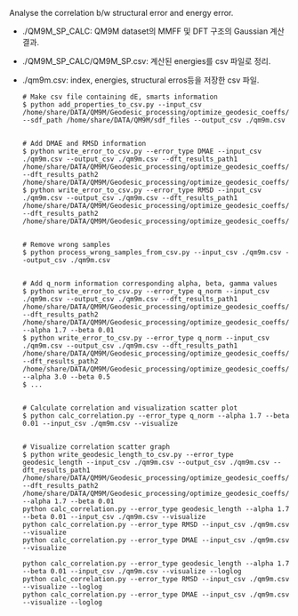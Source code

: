 Analyse the correlation b/w structural error and energy error.

- ./QM9M_SP_CALC: QM9M dataset의 MMFF 및 DFT 구조의 Gaussian 계산 결과.
- ./QM9M_SP_CALC/QM9M_SP.csv: 계산된 energies를 csv 파일로 정리.
- ./qm9m.csv: index, energies, structural erros등을 저장한 csv 파일.

      # Make csv file containing dE, smarts information
      $ python add_properties_to_csv.py --input_csv /home/share/DATA/QM9M/Geodesic_processing/optimize_geodesic_coeffs/QM9M_SP_CALC/QM9M_SP.csv --sdf_path /home/share/DATA/QM9M/sdf_files --output_csv ./qm9m.csv


      # Add DMAE and RMSD information
      $ python write_error_to_csv.py --error_type DMAE --input_csv ./qm9m.csv --output_csv ./qm9m.csv --dft_results_path1 /home/share/DATA/QM9M/Geodesic_processing/optimize_geodesic_coeffs/QM9M_SP_CALC/results/MMFF --dft_results_path2 /home/share/DATA/QM9M/Geodesic_processing/optimize_geodesic_coeffs/QM9M_SP_CALC/results/DFT
      $ python write_error_to_csv.py --error_type RMSD --input_csv ./qm9m.csv --output_csv ./qm9m.csv --dft_results_path1 /home/share/DATA/QM9M/Geodesic_processing/optimize_geodesic_coeffs/QM9M_SP_CALC/results/MMFF --dft_results_path2 /home/share/DATA/QM9M/Geodesic_processing/optimize_geodesic_coeffs/QM9M_SP_CALC/results/DFT


      # Remove wrong samples
      $ python process_wrong_samples_from_csv.py --input_csv ./qm9m.csv --output_csv ./qm9m.csv


      # Add q_norm information corresponding alpha, beta, gamma values
      $ python write_error_to_csv.py --error_type q_norm --input_csv ./qm9m.csv --output_csv ./qm9m.csv --dft_results_path1 /home/share/DATA/QM9M/Geodesic_processing/optimize_geodesic_coeffs/QM9M_SP_CALC/results/MMFF --dft_results_path2 /home/share/DATA/QM9M/Geodesic_processing/optimize_geodesic_coeffs/QM9M_SP_CALC/results/DFT --alpha 1.7 --beta 0.01
      $ python write_error_to_csv.py --error_type q_norm --input_csv ./qm9m.csv --output_csv ./qm9m.csv --dft_results_path1 /home/share/DATA/QM9M/Geodesic_processing/optimize_geodesic_coeffs/QM9M_SP_CALC/results/MMFF --dft_results_path2 /home/share/DATA/QM9M/Geodesic_processing/optimize_geodesic_coeffs/QM9M_SP_CALC/results/DFT --alpha 3.0 --beta 0.5
      $ ...


      # Calculate correlation and visualization scatter plot
      $ python calc_correlation.py --error_type q_norm --alpha 1.7 --beta 0.01 --input_csv ./qm9m.csv --visualize


      # Visualize correlation scatter graph
      $ python write_geodesic_length_to_csv.py --error_type geodesic_length --input_csv ./qm9m.csv --output_csv ./qm9m.csv --dft_results_path1 /home/share/DATA/QM9M/Geodesic_processing/optimize_geodesic_coeffs/QM9M_SP_CALC/results/MMFF --dft_results_path2 /home/share/DATA/QM9M/Geodesic_processing/optimize_geodesic_coeffs/QM9M_SP_CALC/results/DFT --alpha 1.7 --beta 0.01
      python calc_correlation.py --error_type geodesic_length --alpha 1.7 --beta 0.01 --input_csv ./qm9m.csv --visualize
      python calc_correlation.py --error_type RMSD --input_csv ./qm9m.csv --visualize
      python calc_correlation.py --error_type DMAE --input_csv ./qm9m.csv --visualize

      python calc_correlation.py --error_type geodesic_length --alpha 1.7 --beta 0.01 --input_csv ./qm9m.csv --visualize --loglog
      python calc_correlation.py --error_type RMSD --input_csv ./qm9m.csv --visualize --loglog
      python calc_correlation.py --error_type DMAE --input_csv ./qm9m.csv --visualize --loglog
